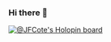 ### Hi there 👋

[![@JFCote's Holopin board](https://holopin.io/api/user/board?user=jfcote)](https://holopin.io/@jfcote)
